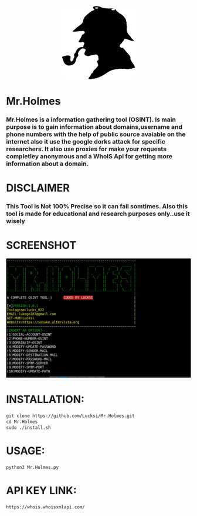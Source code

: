 <p align="center">
  <img width="200" height="200" src="Icon/Mr.Holmes.png">
</p>

# Mr.Holmes 
### Mr.Holmes is a information gathering tool (OSINT). Is main purpose is to gain information about domains,username and phone numbers with the help of public source avaiable on the internet also it use the google dorks attack for specific researchers. It also use proxies for make your requests completley anonymous and a WhoIS Api for getting more information about a domain.

# DISCLAIMER
### This Tool is Not 100% Precise so it can fail somtimes. Also this tool is made for educational and research purposes only..use it wisely

# SCREENSHOT
![Screenshot](Screenshot/Screenshot.png)
# INSTALLATION:
    git clone https://github.com/Lucksi/Mr.Holmes.git
    cd Mr.Holmes
    sudo ./install.sh

# USAGE:
    python3 Mr.Holmes.py
# API KEY LINK:
    https://whois.whoisxmlapi.com/
